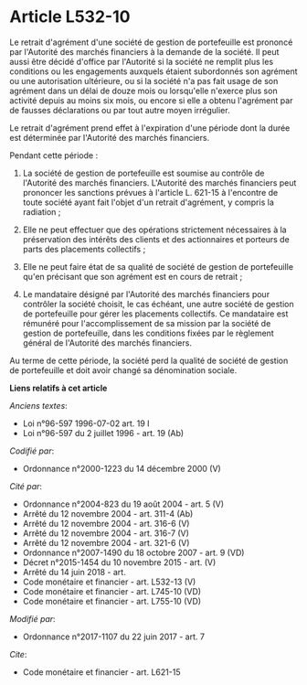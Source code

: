 # Article L532-10

Le retrait d'agrément d'une société de gestion de portefeuille est prononcé par l'Autorité des marchés financiers à la
demande de la société. Il peut aussi être décidé d'office par l'Autorité si la société ne remplit plus les conditions ou les
engagements auxquels étaient subordonnés son agrément ou une autorisation ultérieure, ou si la société n'a pas fait usage de
son agrément dans un délai de douze mois ou lorsqu'elle n'exerce plus son activité depuis au moins six mois, ou encore si
elle a obtenu l'agrément par de fausses déclarations ou par tout autre moyen irrégulier.

Le retrait d'agrément prend effet à l'expiration d'une période dont la durée est déterminée par l'Autorité des marchés
financiers.

Pendant cette période :

1. La société de gestion de portefeuille est soumise au contrôle de l'Autorité des marchés financiers. L'Autorité des marchés
financiers peut prononcer les sanctions prévues à l'article L. 621-15 à l'encontre de toute société ayant fait l'objet d'un
retrait d'agrément, y compris la radiation ;

2. Elle ne peut effectuer que des opérations strictement nécessaires à la préservation des intérêts des clients et des
actionnaires et porteurs de parts des placements collectifs ;

3. Elle ne peut faire état de sa qualité de société de gestion de portefeuille qu'en précisant que son agrément est en cours
de retrait ;

4. Le mandataire désigné par l'Autorité des marchés financiers pour contrôler la société choisit, le cas échéant, une autre
société de gestion de portefeuille pour gérer les placements collectifs. Ce mandataire est rémunéré pour l'accomplissement de
sa mission par la société de gestion de portefeuille, dans les conditions fixées par le règlement général de l'Autorité des
marchés financiers.

Au terme de cette période, la société perd la qualité de société de gestion de portefeuille et doit avoir changé sa
dénomination sociale.

**Liens relatifs à cet article**

_Anciens textes_:

  - Loi n°96-597 1996-07-02 art. 19 I
  - Loi n°96-597 du 2 juillet 1996 - art. 19 (Ab)

_Codifié par_:

  - Ordonnance n°2000-1223 du 14 décembre 2000 (V)

_Cité par_:

  - Ordonnance n°2004-823 du 19 août 2004 - art. 5 (V)
  - Arrêté du 12 novembre 2004 - art. 311-4 (Ab)
  - Arrêté du 12 novembre 2004 - art. 316-6 (V)
  - Arrêté du 12 novembre 2004 - art. 316-7 (V)
  - Arrêté du 12 novembre 2004 - art. 321-6 (V)
  - Ordonnance n°2007-1490 du 18 octobre 2007 - art. 9 (VD)
  - Décret n°2015-1454 du 10 novembre 2015 - art. (V)
  - Arrêté du 14 juin 2018 - art.
  - Code monétaire et financier - art. L532-13 (V)
  - Code monétaire et financier - art. L745-10 (VD)
  - Code monétaire et financier - art. L755-10 (VD)

_Modifié par_:

  - Ordonnance n°2017-1107 du 22 juin 2017 - art. 7

_Cite_:

  - Code monétaire et financier - art. L621-15

